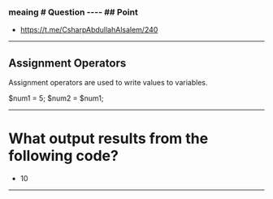 ### meaing # Question ---- ## Point
- https://t.me/CsharpAbdullahAlsalem/240
---------------------------------------------------------
## Assignment Operators

Assignment operators are used to write values to variables.

$num1 = 5;
$num2 = $num1;


<?php
    $x = 50;
    $x += 100;
    echo $x;
?>

---------------------------------------------------------

# What output results from the following code?

<?php 
$a = 7; $b = 3; 
$a += $b;
echo $a;
?>
- 10
---------------------------------------------------------

